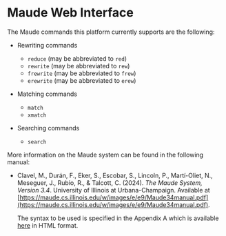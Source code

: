 Maude Web Interface
===================

The Maude commands this platform currently supports are the following:
* Rewriting commands
  - `reduce` (may be abbreviated to `red`)
  - `rewrite` (may be abbreviated to `rew`)
  - `frewrite` (may be abbreviated to `frew`)
  - `erewrite` (may be abbreviated to `erew`)

* Matching commands
  - `match`
  - `xmatch`

* Searching commands
  - `search`

More information on the Maude system can be found in the following manual:
- Clavel, M., Durán, F., Eker, S., Escobar, S., Lincoln, P., Martí-Oliet, N., Meseguer, J., Rubio, R., & Talcott, C. (2024). *The Maude System, Version 3.4*. University of Illinois at Urbana-Champaign. Available at [https://maude.cs.illinois.edu/w/images/e/e9/Maude34manual.pdf](https://maude.cs.illinois.edu/w/images/e/e9/Maude34manual.pdf).

  The syntax to be used is specified in the Appendix A which is available [here](https://maude.lcc.uma.es/maude-manual/maude-manualap1.html#x129-311000A) in HTML format.

